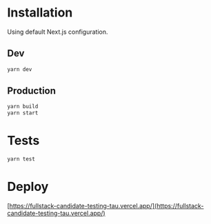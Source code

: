 # Installation
Using default Next.js configuration.

## Dev
```sh
yarn dev
```
## Production  

```sh
yarn build
yarn start
```

# Tests
```sh
yarn test
```  


# Deploy

[https://fullstack-candidate-testing-tau.vercel.app/](https://fullstack-candidate-testing-tau.vercel.app/)